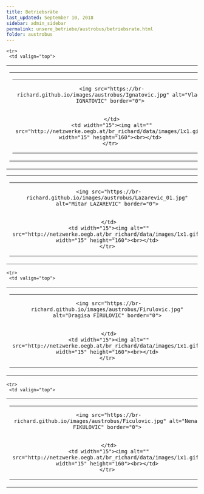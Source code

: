 ```yaml
---
title: Betriebsräte
last_updated: September 10, 2018
sidebar: admin_sidebar
permalink: unsere_betriebe/austrobus/betriebsrate.html
folder: austrobus
---
```

<table cellpadding="0" cellspacing="0" border="0" summary="">
<tbody><tr>
     <td valign="top">
<!-- cacheInfo : b4a21dc7497fb3771dde96e13e9cd5d4 -->
<table cellpadding="0" cellspacing="0" border="0" summary="">
 <tbody><tr>
  <td valign="top" class="lauftext">
   <table cellpadding="0" cellspacing="0" border="0" summary="">
    <tbody><tr>
     <td width="217" class="kontaktimage" align="center" valign="middle">
     
     <img src="https://br-richard.github.io/images/austrobus/Ignatovic.jpg" alt="Vlado IGNATOVIC" border="0">
     
		 
     </td>
     <td width="15"><img alt="" src="http://netzwerke.oegb.at/br_richard/data/images/1x1.gif" width="15" height="160"><br></td>
    </tr>
   </tbody></table>
  </td>
  <td valign="top" class="lauftext" width="217">
   <img alt="" src="http://netzwerke.oegb.at/br_richard/data/images/1x1.gif" width="1" height="5"><br>
   <span class="kontaktname">Herr Vlado IGNATOVIC </span><br>
   <span class="kontaktfunktion">Vorsitzender</span><br>
   
   1170 Wien
   <br>Tel.: +43-664 814 13 68
   
   <br><a href="mailto:betriebsrat.austrobus@gmail.com" class="kontaktemail">betriebsrat.austrobus@gmail.com</a>
  </td>
 </tr>
 
 
 
 
 
</tbody></table><!-- R:0.023080825805664  --></td>
    </tr>


    
    
    

    <tr>
     <td valign="top">
<!-- cacheInfo : 3e6e886f00d84a13f50ee56a3d90dadc -->
<table cellpadding="0" cellspacing="0" border="0" summary="">
 <tbody><tr>
  <td valign="top" class="lauftext">
   <table cellpadding="0" cellspacing="0" border="0" summary="">
    <tbody><tr>
     <td width="217" class="kontaktimage" align="center" valign="middle">
     
     <img src="https://br-richard.github.io/images/austrobus/Lazarevic_01.jpg" alt="Mitar LAZAREVIC" border="0">
     
		 
     </td>
     <td width="15"><img alt="" src="http://netzwerke.oegb.at/br_richard/data/images/1x1.gif" width="15" height="160"><br></td>
    </tr>
   </tbody></table>
  </td>
  <td valign="top" class="lauftext" width="217">
   <img alt="" src="http://netzwerke.oegb.at/br_richard/data/images/1x1.gif" width="1" height="5"><br>
   <span class="kontaktname">Herr Mitar LAZAREVIC </span><br>
   <span class="kontaktfunktion">Vorsitzender Stellvertreter</span><br>
   <br>Friedrichstraße 6/12<br>
   1010 Wien
   <br>Tel.: +43-664 814 13 76
   
   
  </td>
 </tr>
 
 
 
 
 
</tbody></table><!-- R:0.012902975082397  --></td>
    </tr>


    
    
    

    <tr>
     <td valign="top">
<!-- cacheInfo : c44713cbab83ce8103b7522b72e331e7 -->
<table cellpadding="0" cellspacing="0" border="0" summary="">
 <tbody><tr>
  <td valign="top" class="lauftext">
   <table cellpadding="0" cellspacing="0" border="0" summary="">
    <tbody><tr>
     <td width="217" class="kontaktimage" align="center" valign="middle">
     
     <img src="https://br-richard.github.io/images/austrobus/Firulovic.jpg" alt="Dragisa FIRULOVIC" border="0">
     
		 
     </td>
     <td width="15"><img alt="" src="http://netzwerke.oegb.at/br_richard/data/images/1x1.gif" width="15" height="160"><br></td>
    </tr>
   </tbody></table>
  </td>
  <td valign="top" class="lauftext" width="217">
   <img alt="" src="http://netzwerke.oegb.at/br_richard/data/images/1x1.gif" width="1" height="5"><br>
   <span class="kontaktname">Herr Dragisa FIRULOVIC </span><br>
   <span class="kontaktfunktion">Schriftfuehrer</span><br>
   <br>Seyringerstrasse 17/2/19<br>
   1210 Wien
   <br>Tel.: +43-676 324 27 80
   
   
  </td>
 </tr>
 
 
 
 
 
</tbody></table><!-- R:0.012723922729492  --></td>
    </tr>


    
    
    

    <tr>
     <td valign="top">
<!-- cacheInfo : 2207f254cce85e8cbb050c99ccc7adf8 -->
<table cellpadding="0" cellspacing="0" border="0" summary="">
 <tbody><tr>
  <td valign="top" class="lauftext">
   <table cellpadding="0" cellspacing="0" border="0" summary="">
    <tbody><tr>
     <td width="217" class="kontaktimage" align="center" valign="middle">
     
     <img src="https://br-richard.github.io/images/austrobus/Ficulovic.jpg" alt="Nenad FIKULOVIC" border="0">
     
		 
     </td>
     <td width="15"><img alt="" src="http://netzwerke.oegb.at/br_richard/data/images/1x1.gif" width="15" height="160"><br></td>
    </tr>
   </tbody></table>
  </td>
  <td valign="top" class="lauftext" width="217">
   <img alt="" src="http://netzwerke.oegb.at/br_richard/data/images/1x1.gif" width="1" height="5"><br>
   <span class="kontaktname">Herr Nenad FIKULOVIC </span><br>
   <span class="kontaktfunktion">Kassier</span><br>
   <br>Neubaugasse 88/17<br>
   1070 Wien
   <br>Tel.: +43-664 344 13 10
   
   
  </td>
 </tr>
 
 
 
 
 
</tbody></table><!-- R:0.012722969055176  --></td>
    </tr>

    
    
   </tbody></table>
